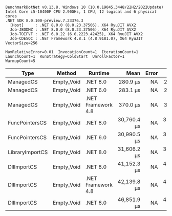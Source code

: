 ```

BenchmarkDotNet v0.13.8, Windows 10 (10.0.19045.3448/22H2/2022Update)
Intel Core i5-10400F CPU 2.90GHz, 1 CPU, 12 logical and 6 physical cores
.NET SDK 8.0.100-preview.7.23376.3
  [Host]     : .NET 8.0.0 (8.0.23.37506), X64 RyuJIT AVX2
  Job-JBODMZ : .NET 8.0.0 (8.0.23.37506), X64 RyuJIT AVX2
  Job-TOIFVF : .NET 6.0.22 (6.0.2223.42425), X64 RyuJIT AVX2
  Job-CDESQC : .NET Framework 4.8.1 (4.8.9181.0), X64 RyuJIT VectorSize=256

MaxRelativeError=0.01  InvocationCount=1  IterationCount=1  
LaunchCount=1  RunStrategy=ColdStart  UnrollFactor=1  
WarmupCount=5  

```
| Type            | Method     | Runtime            | Mean        | Error | Median      | Min         | Max         | Allocated |
|---------------- |----------- |------------------- |------------:|------:|------------:|------------:|------------:|----------:|
| ManagedCS       | Empty_Void | .NET 8.0           |    280.9 μs |    NA |    280.9 μs |    280.9 μs |    280.9 μs |     400 B |
| ManagedCS       | Empty_Void | .NET 6.0           |    283.1 μs |    NA |    283.1 μs |    283.1 μs |    283.1 μs |     640 B |
| ManagedCS       | Empty_Void | .NET Framework 4.8 |    370.0 μs |    NA |    370.0 μs |    370.0 μs |    370.0 μs |         - |
| FuncPointersCS  | Empty_Void | .NET 8.0           | 30,760.4 μs |    NA | 30,760.4 μs | 30,760.4 μs | 30,760.4 μs |     400 B |
| FuncPointersCS  | Empty_Void | .NET 6.0           | 30,990.5 μs |    NA | 30,990.5 μs | 30,990.5 μs | 30,990.5 μs |     640 B |
| LibraryImportCS | Empty_Void | .NET 8.0           | 31,606.2 μs |    NA | 31,606.2 μs | 31,606.2 μs | 31,606.2 μs |     400 B |
| DllImportCS     | Empty_Void | .NET 8.0           | 41,152.3 μs |    NA | 41,152.3 μs | 41,152.3 μs | 41,152.3 μs |     400 B |
| DllImportCS     | Empty_Void | .NET Framework 4.8 | 42,139.8 μs |    NA | 42,139.8 μs | 42,139.8 μs | 42,139.8 μs |         - |
| DllImportCS     | Empty_Void | .NET 6.0           | 46,851.9 μs |    NA | 46,851.9 μs | 46,851.9 μs | 46,851.9 μs |     640 B |
